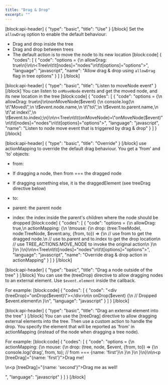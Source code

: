 ```yaml
---
title: "Drag & Drop"
excerpt: ""
---
```

[block:api-header]
{
  "type": "basic",
  "title": "Use"
}
[/block]
Set the `allowDrag` option to enable the default behaviour:
* Drag and drop inside the tree
* Drag and drop between trees
* The default action is to move the node to its new location
[block:code]
{
  "codes": [
    {
      "code": "options = {\n  allowDrag: true\n}\n\n<Tree\n\t\t[nodes]=\"nodes\"\n\t\t[options]=\"options\"></Tree>",
      "language": "javascript",
      "name": "Allow drag & drop using `allowDrag` flag in tree options"
    }
  ]
}
[/block]

[block:api-header]
{
  "type": "basic",
  "title": "Listen to moveNode event"
}
[/block]
You can listen to `onMoveNode` events and get the moved node, and its new location in the tree
[block:code]
{
  "codes": [
    {
      "code": "options = {\n  allowDrag: true\n}\n\nonMoveNode($event) {\n  console.log(\n  \t\"Moved\",\n  \t$event.node.name,\n  \t\"to\",\n  \t$event.to.parent.name,\n  \t\"at index\",\n   \t$event.to.index);\n}\n\n<Tree\n\t\t(onMoveNode)=\"onMoveNode($event)\"\n\t\t[nodes]=\"nodes\"\n\t\t[options]=\"options\"></Tree>",
      "language": "javascript",
      "name": "Listen to node move event that is triggered by drag & drop"
    }
  ]
}
[/block]

[block:api-header]
{
  "type": "basic",
  "title": "Override"
}
[/block]
use actionMapping to override the default drag behaviour.
You get a 'from' and 'to' objects:
- from:
-   If dragging a node, then from === the dragged node
-   If dragging something else, it is the draggedElement (see treeDrag directive below)

- to:
-   parent: the parent node
-   index: the index inside the parent's children where the node should be dropped
[block:code]
{
  "codes": [
    {
      "code": "options = {\n  allowDrag: true,\n  actionMapping: {\n  \tmouse: {\n      drop: (tree:TreeModel, node:TreeNode, $event:any, {from, to}) => {\n        // use from to get the dragged node.\n        // use to.parent and to.index to get the drop location\n        // use TREE_ACTIONS.MOVE_NODE to invoke the original action\n      }\n    }\n  }\n}\n\n<Tree\n\t\t[nodes]=\"nodes\"\n\t\t[options]=\"options\"></Tree>",
      "language": "javascript",
      "name": "Override drag & drop action in actionMapping"
    }
  ]
}
[/block]

[block:api-header]
{
  "type": "basic",
  "title": "Drag a node outside of the tree"
}
[/block]
You can use the (treeDrop) directive to allow dragging nodes to an external element.
Use `$event.element` inside the callback.

For example:
[block:code]
{
  "codes": [
    {
      "code": "<div (treeDrop)=\"onDrop($event)\"></div>\n\n  onDrop($event) {\n    // Dropped $event.element\n  }\n",
      "language": "javascript"
    }
  ]
}
[/block]

[block:api-header]
{
  "type": "basic",
  "title": "Drag an external element into the tree"
}
[/block]
You can use the [treeDrag] directive to allow dragging external elements into the tree.
Then use a custom action to handle the drop.
You specify the element that will be reported as 'from' in actionMapping (instead of the node when dragging a tree node).

For example:
[block:code]
{
  "codes": [
    {
      "code": "options = {\n  actionMapping: {\n    mouse: {\n      drop: (tree, node, $event, {from, to}) => {\n        console.log('drag', from, to); // from === {name: 'first'}\n      }\n    }\n  }\n}\n\n<p [treeDrag]=\"{name: 'first'}\">Drag me!</p>\n<p [treeDrag]=\"{name: 'second'}\">Drag me as well!</p>",
      "language": "javascript"
    }
  ]
}
[/block]